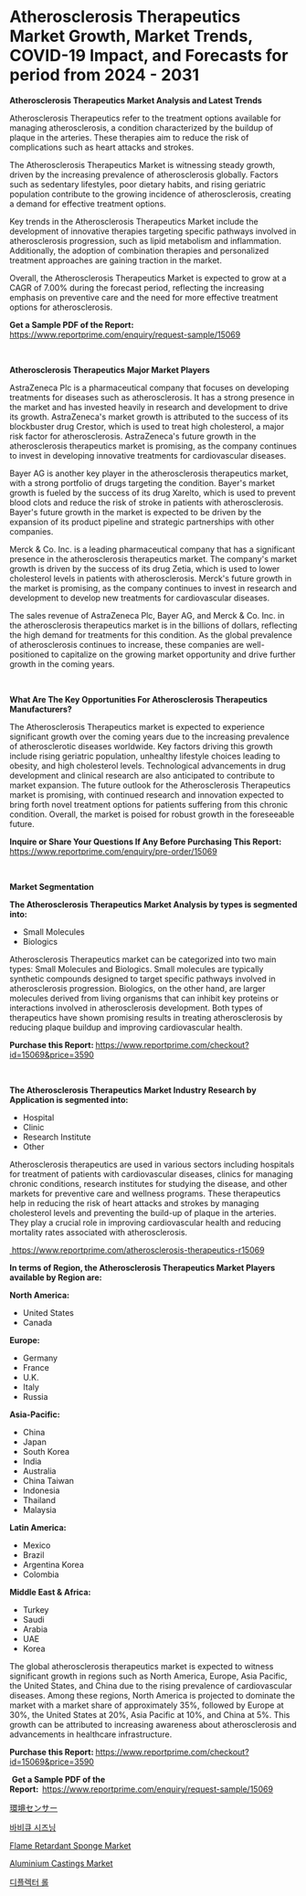 <p><h1>Atherosclerosis Therapeutics Market Growth, Market Trends, COVID-19 Impact, and Forecasts for period from 2024 - 2031</h1></p><p><strong>Atherosclerosis Therapeutics Market Analysis and Latest Trends</strong></p>
<p><p>Atherosclerosis Therapeutics refer to the treatment options available for managing atherosclerosis, a condition characterized by the buildup of plaque in the arteries. These therapies aim to reduce the risk of complications such as heart attacks and strokes.</p><p>The Atherosclerosis Therapeutics Market is witnessing steady growth, driven by the increasing prevalence of atherosclerosis globally. Factors such as sedentary lifestyles, poor dietary habits, and rising geriatric population contribute to the growing incidence of atherosclerosis, creating a demand for effective treatment options.</p><p>Key trends in the Atherosclerosis Therapeutics Market include the development of innovative therapies targeting specific pathways involved in atherosclerosis progression, such as lipid metabolism and inflammation. Additionally, the adoption of combination therapies and personalized treatment approaches are gaining traction in the market.</p><p>Overall, the Atherosclerosis Therapeutics Market is expected to grow at a CAGR of 7.00% during the forecast period, reflecting the increasing emphasis on preventive care and the need for more effective treatment options for atherosclerosis.</p></p>
<p><strong>Get a Sample PDF of the Report:&nbsp;</strong> <a href="https://www.reportprime.com/enquiry/request-sample/15069">https://www.reportprime.com/enquiry/request-sample/15069</a></p>
<p>&nbsp;</p>
<p><strong>Atherosclerosis Therapeutics Major Market Players</strong></p>
<p><p>AstraZeneca Plc is a pharmaceutical company that focuses on developing treatments for diseases such as atherosclerosis. It has a strong presence in the market and has invested heavily in research and development to drive its growth. AstraZeneca's market growth is attributed to the success of its blockbuster drug Crestor, which is used to treat high cholesterol, a major risk factor for atherosclerosis. AstraZeneca's future growth in the atherosclerosis therapeutics market is promising, as the company continues to invest in developing innovative treatments for cardiovascular diseases.</p><p>Bayer AG is another key player in the atherosclerosis therapeutics market, with a strong portfolio of drugs targeting the condition. Bayer's market growth is fueled by the success of its drug Xarelto, which is used to prevent blood clots and reduce the risk of stroke in patients with atherosclerosis. Bayer's future growth in the market is expected to be driven by the expansion of its product pipeline and strategic partnerships with other companies.</p><p>Merck & Co. Inc. is a leading pharmaceutical company that has a significant presence in the atherosclerosis therapeutics market. The company's market growth is driven by the success of its drug Zetia, which is used to lower cholesterol levels in patients with atherosclerosis. Merck's future growth in the market is promising, as the company continues to invest in research and development to develop new treatments for cardiovascular diseases.</p><p>The sales revenue of AstraZeneca Plc, Bayer AG, and Merck & Co. Inc. in the atherosclerosis therapeutics market is in the billions of dollars, reflecting the high demand for treatments for this condition. As the global prevalence of atherosclerosis continues to increase, these companies are well-positioned to capitalize on the growing market opportunity and drive further growth in the coming years.</p></p>
<p>&nbsp;</p>
<p><strong>What Are The Key Opportunities For Atherosclerosis Therapeutics Manufacturers?</strong></p>
<p><p>The Atherosclerosis Therapeutics market is expected to experience significant growth over the coming years due to the increasing prevalence of atherosclerotic diseases worldwide. Key factors driving this growth include rising geriatric population, unhealthy lifestyle choices leading to obesity, and high cholesterol levels. Technological advancements in drug development and clinical research are also anticipated to contribute to market expansion. The future outlook for the Atherosclerosis Therapeutics market is promising, with continued research and innovation expected to bring forth novel treatment options for patients suffering from this chronic condition. Overall, the market is poised for robust growth in the foreseeable future.</p></p>
<p><strong>Inquire or Share Your Questions If Any Before Purchasing This Report:</strong> <a href="https://www.reportprime.com/enquiry/pre-order/15069">https://www.reportprime.com/enquiry/pre-order/15069</a></p>
<p>&nbsp;</p>
<p><strong>Market Segmentation</strong></p>
<p><strong>The Atherosclerosis Therapeutics Market Analysis by types is segmented into:</strong></p>
<p><ul><li>Small Molecules</li><li>Biologics</li></ul></p>
<p><p>Atherosclerosis Therapeutics market can be categorized into two main types: Small Molecules and Biologics. Small molecules are typically synthetic compounds designed to target specific pathways involved in atherosclerosis progression. Biologics, on the other hand, are larger molecules derived from living organisms that can inhibit key proteins or interactions involved in atherosclerosis development. Both types of therapeutics have shown promising results in treating atherosclerosis by reducing plaque buildup and improving cardiovascular health.</p></p>
<p><strong>Purchase this Report:&nbsp;</strong><a href="https://www.reportprime.com/checkout?id=15069&price=3590">https://www.reportprime.com/checkout?id=15069&price=3590</a></p>
<p>&nbsp;</p>
<p><strong>The Atherosclerosis Therapeutics Market Industry Research by Application is segmented into:</strong></p>
<p><ul><li>Hospital</li><li>Clinic</li><li>Research Institute</li><li>Other</li></ul></p>
<p><p>Atherosclerosis therapeutics are used in various sectors including hospitals for treatment of patients with cardiovascular diseases, clinics for managing chronic conditions, research institutes for studying the disease, and other markets for preventive care and wellness programs. These therapeutics help in reducing the risk of heart attacks and strokes by managing cholesterol levels and preventing the build-up of plaque in the arteries. They play a crucial role in improving cardiovascular health and reducing mortality rates associated with atherosclerosis.</p></p>
<p><a href="https://www.reportprime.com/atherosclerosis-therapeutics-r15069">&nbsp;https://www.reportprime.com/atherosclerosis-therapeutics-r15069</a></p>
<p><strong>In terms of Region, the Atherosclerosis Therapeutics Market Players available by Region are:</strong></p>
<p>
    <p> <strong> North America: </strong>
        <ul>
            <li>United States</li>
            <li>Canada</li>
        </ul>
        </p> 
    <p> <strong> Europe: </strong>
        <ul>
            <li>Germany</li>
            <li>France</li>
            <li>U.K.</li>
            <li>Italy</li>
            <li>Russia</li>
        </ul>
        </p> 
    <p> <strong> Asia-Pacific: </strong>
        <ul>
            <li>China</li>
            <li>Japan</li>
            <li>South Korea</li>
            <li>India</li>
            <li>Australia</li>
            <li>China Taiwan</li>
            <li>Indonesia</li>
            <li>Thailand</li>
            <li>Malaysia</li>
        </ul>
        </p> 
    <p> <strong> Latin America: </strong>
        <ul>
            <li>Mexico</li>
            <li>Brazil</li>
            <li>Argentina Korea</li>
            <li>Colombia</li>
        </ul>
        </p> 
    <p> <strong> Middle East & Africa: </strong>
        <ul>
            <li>Turkey</li>
            <li>Saudi</li>
            <li>Arabia</li>
            <li>UAE</li>
            <li>Korea</li>
        </ul>
    </p>
    </p>
<p><p>The global atherosclerosis therapeutics market is expected to witness significant growth in regions such as North America, Europe, Asia Pacific, the United States, and China due to the rising prevalence of cardiovascular diseases. Among these regions, North America is projected to dominate the market with a market share of approximately 35%, followed by Europe at 30%, the United States at 20%, Asia Pacific at 10%, and China at 5%. This growth can be attributed to increasing awareness about atherosclerosis and advancements in healthcare infrastructure.</p></p>
<p><strong>Purchase this Report: </strong><a href="https://www.reportprime.com/checkout?id=15069&price=3590">https://www.reportprime.com/checkout?id=15069&price=3590</a></p>
<p>&nbsp;<strong>Get a Sample PDF of the Report:&nbsp;&nbsp;</strong><a href="https://www.reportprime.com/enquiry/request-sample/15069">https://www.reportprime.com/enquiry/request-sample/15069</a></p>
<p><strong></strong></p>
<p><p><a href="https://medium.com/@samirmayert28/%E7%92%B0%E5%A2%83%E3%82%BB%E3%83%B3%E3%82%B5%E3%83%BC%E5%B8%82%E5%A0%B4-%E6%88%90%E5%8A%9F%E3%81%99%E3%82%8B%E3%83%93%E3%82%B8%E3%83%8D%E3%82%B9%E6%88%A6%E7%95%A5%E3%81%AE%E9%8D%B52031%E5%B9%B4%E3%81%BE%E3%81%A7%E3%81%AE%E4%BA%88%E6%B8%AC-00bf7b2b3db1">環境センサー</a></p><p><a href="https://medium.com/@jenniferstanley2022/bbq-%EC%96%91%EB%85%90-%EC%8B%9C%EC%9E%A5-%ED%86%B5%EC%B0%B0-%EC%8B%9C%EC%9E%A5-%EB%8F%99%ED%96%A5-%EC%84%B1%EC%9E%A5-2024%EB%85%84%EB%B6%80%ED%84%B0-2031%EB%85%84%EA%B9%8C%EC%A7%80-%EC%98%88%EC%B8%A1-1b4481e53dab">바비큐 시즈닝</a></p><p><a href="https://www.linkedin.com/pulse/flame-retardant-sponge-market-size-global-industry-overview-v6tde?trackingId=GkkleW1fpB63LVQClOWt6g%3D%3D">Flame Retardant Sponge Market</a></p><p><a href="https://www.linkedin.com/pulse/aluminium-castings-market-size-share-amp-trends-analysis-gldqe?trackingId=aNL2sQdBobGC18ummF1cXw%3D%3D">Aluminium Castings Market</a></p><p><a href="https://medium.com/@bud567768/%EB%B0%A9%ED%96%A5-%EC%9E%A1%ED%9E%8C-%EB%A1%A4%EB%9F%AC-%EC%8B%9C%EC%9E%A5-%EC%9D%B8%EC%82%AC%EC%9D%B4%ED%8A%B8-%EC%8B%9C%EC%9E%A5-%EB%8F%99%ED%96%A5-%EC%84%B1%EC%9E%A5-2024%EB%85%84%EB%B6%80%ED%84%B0-2031%EB%85%84%EA%B9%8C%EC%A7%80-%EC%98%88%EC%B8%A1-eaeb1e926e5e">디플렉터 롤</a></p></p>